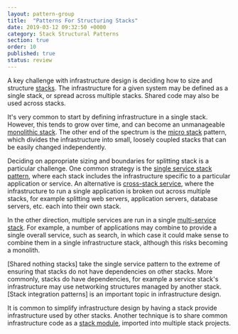 ```yaml
---
layout: pattern-group
title:  "Patterns For Structuring Stacks"
date: 2019-03-12 09:32:50 +0000
category: Stack Structural Patterns
section: true
order: 10
published: true
status: review
---
```


A key challenge with infrastructure design is deciding how to size and structure [stacks](/patterns/stack-concept/). The infrastructure for a given system may be defined as a single stack, or spread across multiple stacks. Shared code may also be used across stacks.

It's very common to start by defining infrastructure in a single stack. However, this tends to grow over time, and can become an unmanageable [monolithic stack](monolithic-stack.html). The other end of the spectrum is the [micro stack](micro-stack.html) pattern, which divides the infrastructure into small, loosely coupled stacks that can be easily changed independently.

Deciding on appropriate sizing and boundaries for splitting stack is a particular challenge. One common strategy is the [single service stack pattern](single-service-stack.html), where each stack includes the infrastructure specific to a particular application or service. An alternative is [cross-stack service](cross-stack-service.html), where the infrastructure to run a single application is broken out across multiple stacks, for example splitting web servers, application servers, database servers, etc. each into their own stack.

In the other direction, multiple services are run in a single [multi-service stack](multi-service-stack.html). For example, a number of applications may combine to provide a single overall service, such as search, in which case it could make sense to combine them in a single infrastructure stack, although this risks becoming a monolith.

[Shared nothing stacks] take the single service pattern to the extreme of ensuring that stacks do not have dependencies on other stacks. More commonly, stacks do have dependencies, for example a service stack's infrastructure may use networking structures managed by another stack. [Stack integration patterns] is an important topic in infrastructure design.

It is common to simplify infrastructure design by having a stack provide infrastructure used by other stacks. Another technique is to share common infrastructure code as a [stack module](/patterns/stack-concept/stack-code-module.html), imported into multiple stack projects.
